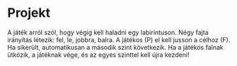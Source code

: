 # Projekt
A játék arról szól, hogy végig kell haladni egy labirintuson. 
Négy fajta irányítás létezik: fel, le, jobbra, balra. 
A játékos (P) el kell jusson a célhoz (F). 
Ha sikerült, automatikusan a második szint következik. 
Ha a játékos falnak ütközik, a játéknak vége, és az egyes szinttel kell újra kezdeni!